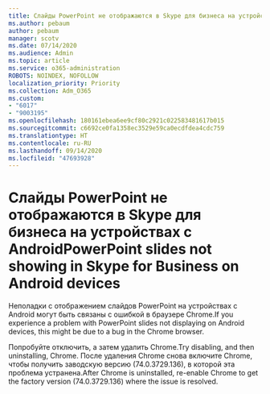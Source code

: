 ```yaml
---
title: Слайды PowerPoint не отображаются в Skype для бизнеса на устройствах с Android
ms.author: pebaum
author: pebaum
manager: scotv
ms.date: 07/14/2020
ms.audience: Admin
ms.topic: article
ms.service: o365-administration
ROBOTS: NOINDEX, NOFOLLOW
localization_priority: Priority
ms.collection: Adm_O365
ms.custom:
- "6017"
- "9003195"
ms.openlocfilehash: 180161ebea6ee9cf80c2921c022583481617b015
ms.sourcegitcommit: c6692ce0fa1358ec3529e59ca0ecdfdea4cdc759
ms.translationtype: HT
ms.contentlocale: ru-RU
ms.lasthandoff: 09/14/2020
ms.locfileid: "47693928"
---
```

# <a name="powerpoint-slides-not-showing-in-skype-for-business-on-android-devices"></a><span data-ttu-id="8db2f-102">Слайды PowerPoint не отображаются в Skype для бизнеса на устройствах с Android</span><span class="sxs-lookup"><span data-stu-id="8db2f-102">PowerPoint slides not showing in Skype for Business on Android devices</span></span>

<span data-ttu-id="8db2f-103">Неполадки с отображением слайдов PowerPoint на устройствах с Android могут быть связаны с ошибкой в браузере Chrome.</span><span class="sxs-lookup"><span data-stu-id="8db2f-103">If you experience a problem with PowerPoint slides not displaying on Android devices, this might be due to a bug in the Chrome browser.</span></span>

<span data-ttu-id="8db2f-104">Попробуйте отключить, а затем удалить Chrome.</span><span class="sxs-lookup"><span data-stu-id="8db2f-104">Try disabling, and then uninstalling, Chrome.</span></span> <span data-ttu-id="8db2f-105">После удаления Chrome снова включите Chrome, чтобы получить заводскую версию (74.0.3729.136), в которой эта проблема устранена.</span><span class="sxs-lookup"><span data-stu-id="8db2f-105">After Chrome is uninstalled, re-enable Chrome to get the factory version (74.0.3729.136) where the issue is resolved.</span></span>